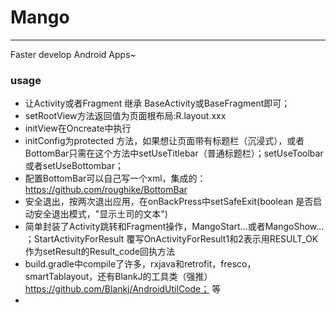 # Mango

---
Faster develop Android Apps~

### usage
- 让Activity或者Fragment 继承 BaseActivity或BaseFragment即可；
- setRootView方法返回值为页面根布局:R.layout.xxx
- initView在Oncreate中执行
- initConfig为protected 方法，如果想让页面带有标题栏（沉浸式），或者BottomBar只需在这个方法中setUseTitlebar（普通标题栏）；setUseToolbar或者setUseBottombar；
- 配置BottomBar可以自己写一个xml，集成的：https://github.com/roughike/BottomBar
- 安全退出，按两次退出应用，在onBackPress中setSafeExit(boolean 是否启动安全退出模式，"显示土司的文本")
- 简单封装了Activity跳转和Fragment操作，MangoStart...或者MangoShow... ；StartActivityForResult 覆写OnActivityForResult1和2表示用RESULT_OK作为setResult的Result_code回执方法
- build.gradle中compile了许多，rxjava和retrofit，fresco，smartTablayout，还有BlankJ的工具类（强推） https://github.com/Blankj/AndroidUtilCode； 等
-